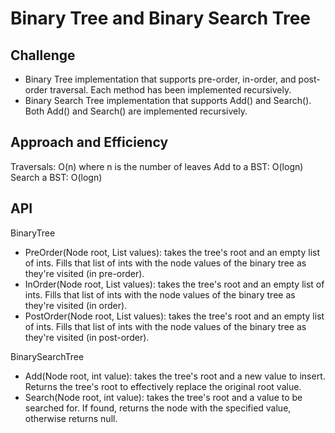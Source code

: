 # Binary Tree and Binary Search Tree

## Challenge
* Binary Tree implementation that supports pre-order, in-order, and post-order traversal. Each method has been implemented recursively.
* Binary Search Tree implementation that supports Add() and Search(). Both Add() and Search() are implemented recursively.

## Approach and Efficiency
Traversals: O(n) where n is the number of leaves 
Add to a BST: O(logn)
Search a BST: O(logn)

## API
BinaryTree
  * PreOrder(Node root, List<int> values): takes the tree's root and an empty list of ints. Fills that list of ints with the node values
  of the binary tree as they're visited (in pre-order).
  * InOrder(Node root, List<int> values): takes the tree's root and an empty list of ints. Fills that list of ints with the node values
  of the binary tree as they're visited (in order).
  * PostOrder(Node root, List<int> values): takes the tree's root and an empty list of ints. Fills that list of ints with the node values
  of the binary tree as they're visited (in post-order).
 
BinarySearchTree
  * Add(Node root, int value): takes the tree's root and a new value to insert. Returns the tree's root to effectively replace the original root value.
  * Search(Node root, int value): takes the tree's root and a value to be searched for. If found, returns the node with the specified value, otherwise returns null.
